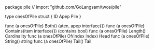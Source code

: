 package pile // import "github.com/GoLangsam/twos/pile"

type onesOfPile struct {
	ID
	Apep Pile
}

func (a onesOfPile) Both() (aten, apep interface{})
func (a onesOfPile) Contains(item interface{}) (contains bool)
func (a onesOfPile) Length() Cardinality
func (a onesOfPile) Of(index Index) Head
func (a onesOfPile) String() string
func (a onesOfPile) Tail() Tail
